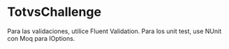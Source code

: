 # TotvsChallenge

Para las validaciones, utilice Fluent Validation.
Para los unit test, use NUnit con Moq para IOptions.
